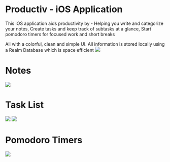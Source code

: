# Productiv - iOS Application 
This iOS application aids productivity by -
Helping you write and categorize your notes, 
Create tasks and keep track of subtasks at a glance,
Start pomodoro timers for focused work and short breaks 

All with a colorful, clean and simple UI. 
All information is stored locally using a Realm Database which is space efficient 
![](productivityAppgif.gif)

# Notes
![](Screenshots/notesImage.png)

# Task List 
![](Screenshots/taskListImage.png)
![](Screenshots/subtasksImage.png)

# Pomodoro Timers
![](Screenshots/pomodoroImage.png)
